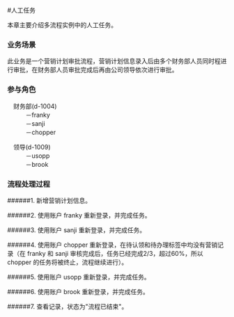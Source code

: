 #人工任务

本章主要介绍多流程实例中的人工任务。

### 业务场景

此业务是一个营销计划审批流程，营销计划信息录入后由多个财务部人员同时程进行审批，在财务部人员审批完成后再由公司领导依次进行审批。

### 参与角色

&emsp;财务部(d-1004)<br/>
&emsp;&emsp;&emsp;－franky<br/>
&emsp;&emsp;&emsp;－sanji<br/>
&emsp;&emsp;&emsp;－chopper<br/>

&emsp;领导(d-1009)<br/>
&emsp;&emsp;&emsp;－usopp<br/>
&emsp;&emsp;&emsp;－brook

### 流程处理过程

######1. 新增营销计划信息。

######2. 使用账户 franky 重新登录，并完成任务。

######3. 使用账户 sanji 重新登录，并完成任务。

######4. 使用账户 chopper 重新登录，在待认领和待办理标签中均没有营销记录（在 franky 和 sanji 审核完成后，任务已经完成2/3，超过60%，所以 chopper 的任务将被终止，流程继续进行）。

######5. 使用账户 usopp 重新登录，并完成任务。

######6. 使用账户 brook 重新登录，并完成任务。

######7. 查看记录，状态为"流程已结束"。